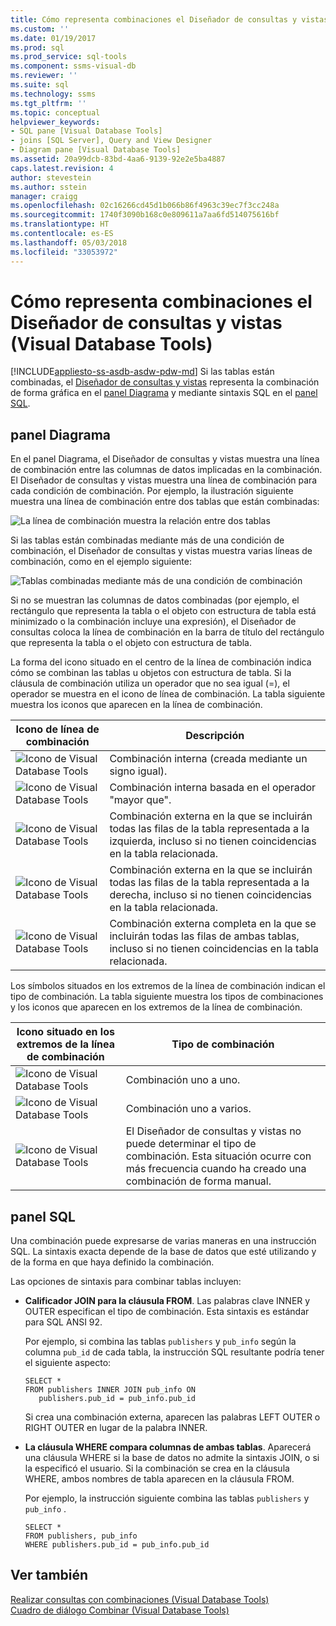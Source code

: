 ```yaml
---
title: Cómo representa combinaciones el Diseñador de consultas y vistas | Microsoft Docs
ms.custom: ''
ms.date: 01/19/2017
ms.prod: sql
ms.prod_service: sql-tools
ms.component: ssms-visual-db
ms.reviewer: ''
ms.suite: sql
ms.technology: ssms
ms.tgt_pltfrm: ''
ms.topic: conceptual
helpviewer_keywords:
- SQL pane [Visual Database Tools]
- joins [SQL Server], Query and View Designer
- Diagram pane [Visual Database Tools]
ms.assetid: 20a99dcb-83bd-4aa6-9139-92e2e5ba4887
caps.latest.revision: 4
author: stevestein
ms.author: sstein
manager: craigg
ms.openlocfilehash: 02c16266cd45d1b066b86f4963c39ec7f3cc248a
ms.sourcegitcommit: 1740f3090b168c0e809611a7aa6fd514075616bf
ms.translationtype: HT
ms.contentlocale: es-ES
ms.lasthandoff: 05/03/2018
ms.locfileid: "33053972"
---
```

# <a name="how-the-query-and-view-designer-represents-joins-visual-database-tools"></a>Cómo representa combinaciones el Diseñador de consultas y vistas (Visual Database Tools)
[!INCLUDE[appliesto-ss-asdb-asdw-pdw-md](../../includes/appliesto-ss-asdb-asdw-pdw-md.md)]
Si las tablas están combinadas, el [Diseñador de consultas y vistas](../../ssms/visual-db-tools/query-and-view-designer-tools-visual-database-tools.md) representa la combinación de forma gráfica en el [panel Diagrama](../../ssms/visual-db-tools/diagram-pane-visual-database-tools.md) y mediante sintaxis SQL en el [panel SQL](../../ssms/visual-db-tools/sql-pane-visual-database-tools.md).  
  
## <a name="diagram-pane"></a>panel Diagrama  
En el panel Diagrama, el Diseñador de consultas y vistas muestra una línea de combinación entre las columnas de datos implicadas en la combinación. El Diseñador de consultas y vistas muestra una línea de combinación para cada condición de combinación. Por ejemplo, la ilustración siguiente muestra una línea de combinación entre dos tablas que están combinadas:  
  
![La línea de combinación muestra la relación entre dos tablas](../../ssms/visual-db-tools/media/dv3wbig.gif "La línea de combinación muestra la relación entre dos tablas")  
  
Si las tablas están combinadas mediante más de una condición de combinación, el Diseñador de consultas y vistas muestra varias líneas de combinación, como en el ejemplo siguiente:  
  
![Tablas combinadas mediante más de una condición de combinación](../../ssms/visual-db-tools/media/dv3w9n1.gif "Tablas combinadas mediante más de una condición de combinación")  
  
Si no se muestran las columnas de datos combinadas (por ejemplo, el rectángulo que representa la tabla o el objeto con estructura de tabla está minimizado o la combinación incluye una expresión), el Diseñador de consultas coloca la línea de combinación en la barra de título del rectángulo que representa la tabla o el objeto con estructura de tabla.  
  
La forma del icono situado en el centro de la línea de combinación indica cómo se combinan las tablas u objetos con estructura de tabla. Si la cláusula de combinación utiliza un operador que no sea igual (=), el operador se muestra en el icono de línea de combinación. La tabla siguiente muestra los iconos que aparecen en la línea de combinación.  
  
|**Icono de línea de combinación**|**Descripción**|  
|----------------------|-------------------|  
|![Icono de Visual Database Tools](../../ssms/visual-db-tools/media/dv3wbih.gif "Icono de Visual Database Tools")|Combinación interna (creada mediante un signo igual).|  
|![Icono de Visual Database Tools](../../ssms/visual-db-tools/media/dv3wbii.gif "Icono de Visual Database Tools")|Combinación interna basada en el operador "mayor que".|  
|![Icono de Visual Database Tools](../../ssms/visual-db-tools/media/dv3wbij.gif "Icono de Visual Database Tools")|Combinación externa en la que se incluirán todas las filas de la tabla representada a la izquierda, incluso si no tienen coincidencias en la tabla relacionada.|  
|![Icono de Visual Database Tools](../../ssms/visual-db-tools/media/dv3wbik.gif "Icono de Visual Database Tools")|Combinación externa en la que se incluirán todas las filas de la tabla representada a la derecha, incluso si no tienen coincidencias en la tabla relacionada.|  
|![Icono de Visual Database Tools](../../ssms/visual-db-tools/media/dv3wbil.gif "Icono de Visual Database Tools")|Combinación externa completa en la que se incluirán todas las filas de ambas tablas, incluso si no tienen coincidencias en la tabla relacionada.|  
  
Los símbolos situados en los extremos de la línea de combinación indican el tipo de combinación. La tabla siguiente muestra los tipos de combinaciones y los iconos que aparecen en los extremos de la línea de combinación.  
  
|**Icono situado en los extremos de la línea de combinación**|**Tipo de combinación**|  
|---------------------------------|--------------------|  
|![Icono de Visual Database Tools](../../ssms/visual-db-tools/media/dv3wbim.gif "Icono de Visual Database Tools")|Combinación uno a uno.|  
|![Icono de Visual Database Tools](../../ssms/visual-db-tools/media/dv3wbin.gif "Icono de Visual Database Tools")|Combinación uno a varios.|  
|![Icono de Visual Database Tools](../../ssms/visual-db-tools/media/dv3wbio.gif "Icono de Visual Database Tools")|El Diseñador de consultas y vistas no puede determinar el tipo de combinación. Esta situación ocurre con más frecuencia cuando ha creado una combinación de forma manual.|  
  
## <a name="sql-pane"></a>panel SQL  
Una combinación puede expresarse de varias maneras en una instrucción SQL. La sintaxis exacta depende de la base de datos que esté utilizando y de la forma en que haya definido la combinación.  
  
Las opciones de sintaxis para combinar tablas incluyen:  
  
-   **Calificador JOIN para la cláusula FROM**.   Las palabras clave INNER y OUTER especifican el tipo de combinación. Esta sintaxis es estándar para SQL ANSI 92.  
  
    Por ejemplo, si combina las tablas `publishers` y `pub_info` según la columna `pub_id` de cada tabla, la instrucción SQL resultante podría tener el siguiente aspecto:  
  
    ```  
    SELECT *  
    FROM publishers INNER JOIN pub_info ON  
       publishers.pub_id = pub_info.pub_id  
    ```  
  
    Si crea una combinación externa, aparecen las palabras LEFT OUTER o RIGHT OUTER en lugar de la palabra INNER.  
  
-   **La cláusula WHERE compara columnas de ambas tablas**.   Aparecerá una cláusula WHERE si la base de datos no admite la sintaxis JOIN, o si la especificó el usuario. Si la combinación se crea en la cláusula WHERE, ambos nombres de tabla aparecen en la cláusula FROM.  
  
    Por ejemplo, la instrucción siguiente combina las tablas `publishers` y `pub_info` .  
  
    ```  
    SELECT *  
    FROM publishers, pub_info  
    WHERE publishers.pub_id = pub_info.pub_id  
    ```  
  
## <a name="see-also"></a>Ver también  
[Realizar consultas con combinaciones &#40;Visual Database Tools&#41;](../../ssms/visual-db-tools/query-with-joins-visual-database-tools.md)  
[Cuadro de diálogo Combinar &#40;Visual Database Tools&#41;](../../ssms/visual-db-tools/join-dialog-box-visual-database-tools.md)  
  
